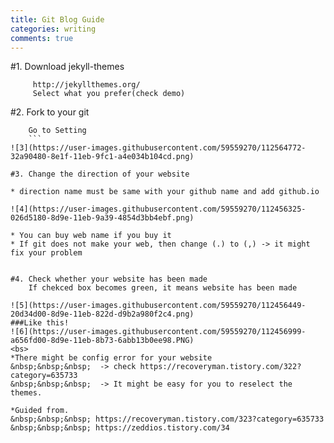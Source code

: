 ```yaml
---
title: Git Blog Guide
categories: writing
comments: true
---
```


#1. Download jekyll-themes
```
	 http://jekyllthemes.org/
     Select what you prefer(check demo)
```

#2. Fork to your git
```
	Go to Setting
    ```
![3](https://user-images.githubusercontent.com/59559270/112564772-32a90480-8e1f-11eb-9fc1-a4e034b104cd.png)

#3. Change the direction of your website
```
	* direction name must be same with your github name and add github.io
```
![4](https://user-images.githubusercontent.com/59559270/112456325-026d5180-8d9e-11eb-9a39-4854d3bb4ebf.png)
```
	* You can buy web name if you buy it
	* If git does not make your web, then change (.) to (,) -> it might fix your problem
```

#4. Check whether your website has been made
	If chekced box becomes green, it means website has been made
    
![5](https://user-images.githubusercontent.com/59559270/112456449-20d34d00-8d9e-11eb-822d-d9b2a980f2c4.png)
###Like this!
![6](https://user-images.githubusercontent.com/59559270/112456999-a656fd00-8d9e-11eb-8b73-6abb13b0ee98.PNG)
<bs>
*There might be config error for your website
&nbsp;&nbsp;&nbsp;	-> check https://recoveryman.tistory.com/322?category=635733
&nbsp;&nbsp;&nbsp;	-> It might be easy for you to reselect the themes.

*Guided from.
&nbsp;&nbsp;&nbsp; https://recoveryman.tistory.com/323?category=635733
&nbsp;&nbsp;&nbsp; https://zeddios.tistory.com/34


